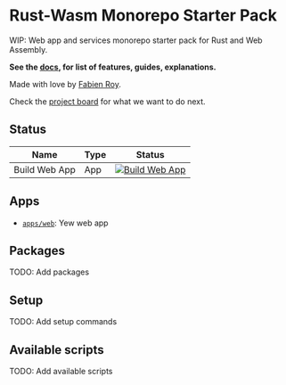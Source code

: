 # Rust-Wasm Monorepo Starter Pack

WIP: Web app and services monorepo starter pack for Rust and Web Assembly.

**See the [docs](TODO), for list of features, guides, explanations.**

Made with love by [Fabien Roy](https://github.com/ExiledNarwal28).

Check the [project board](https://github.com/orgs/Rock-n-Prog/projects/2/views/1) for what we want to do next.

## Status

| Name          | Type | Status                                                                                                                                                                                                                               |
|---------------|------|--------------------------------------------------------------------------------------------------------------------------------------------------------------------------------------------------------------------------------------|
| Build Web App | App  | [![Build Web App](https://github.com/rock-n-prog/rust-wasm-monorepo-starter-pack/actions/workflows/build-web-app.yml/badge.svg)](https://github.com/rock-n-prog/rust-wasm-monorepo-starter-pack/actions/workflows/build-web-app.yml) |

## Apps

- [`apps/web`](apps/web): Yew web app

## Packages

TODO: Add packages

## Setup

TODO: Add setup commands

## Available scripts

TODO: Add available scripts
